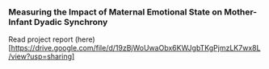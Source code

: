 ### Measuring the Impact of Maternal Emotional State on Mother-Infant Dyadic Synchrony
Read project report (here)[https://drive.google.com/file/d/19zBjWoUwaObx6KWJgbTKgPjmzLK7wx8L/view?usp=sharing]
